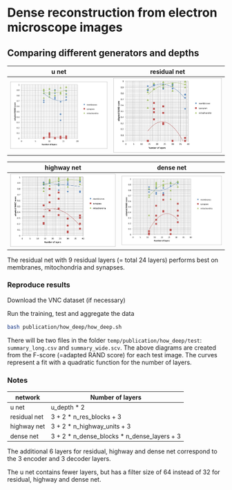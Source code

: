 # Dense reconstruction from electron microscope images
## Comparing different generators and depths

|u net|residual net|
|---|---|
|![unet](adapted_RAND_u_net.jpg)|![unet](adapted_RAND_res_net.jpg)|

|highway net|dense net|
|---|---|
|![highwaynet](adapted_RAND_highway_net.jpg)|![densenet](adapted_RAND_dense_net.jpg)|

The residual net with 9 residual layers (= total 24 layers) performs best on membranes, mitochondria and synapses.

### Reproduce results

Download the VNC dataset (if necessary)

Run the training, test and aggregate the data

```bash
bash publication/how_deep/how_deep.sh
```

There will be two files in the folder `temp/publication/how_deep/test`: `summary_long.csv` and `summary_wide.scv`.
The above diagrams are created from the F-score (=adapted RAND score) for each test image. The curves represent a fit with a quadratic function for the number of layers.

### Notes

|network|Number of layers|
|---|---|
|u net|u_depth * 2|
|residual net|3 + 2 * n_res_blocks + 3|
|highway net|3 + 2 * n_highway_units + 3|
|dense net|3 + 2 * n_dense_blocks * n_dense_layers + 3|

The additional 6 layers for residual, highway and dense net correspond to the 3 encoder and 3 decoder layers.

The u net contains fewer layers, but has a filter size of 64 instead of 32 for residual, highway and dense net.